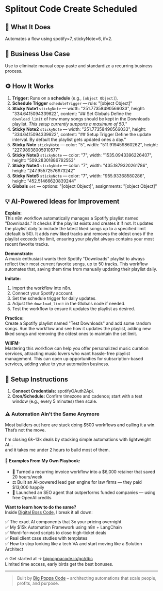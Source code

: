 # Splitout Code Create Scheduled
## 🚀 What It Does
Automates a flow using spotify×7, stickyNote×6, if×2.

## 💼 Business Use Case
Use to eliminate manual copy-paste and standardize a recurring business process.

## ⚙️ How It Works
1. **Trigger:** Runs on a **schedule** (e.g., `[object Object]`).
2. **Schedule Trigger** `scheduleTrigger` — rule: "[object Object]"
3. **Sticky Note1** `stickyNote` — width: "251.77358490566033", height: "334.6415094339622", content: "## Set Globals
Define the `download_limit` of how many songs should be kept in the Downloads playlist.
*This setup currently supports a maximum of 50.*"
4. **Sticky Note2** `stickyNote` — width: "251.77358490566033", height: "334.6415094339622", content: "## Setup Trigger
Define the update interval. By default the playlist gets updated ones a day."
5. **Sticky Note** `stickyNote` — color: "5", width: "511.919459860262", height: "227.98938005910577"
6. **Sticky Note3** `stickyNote` — color: "7", width: "1535.0943396226407", height: "509.28301886792553"
7. **Sticky Note4** `stickyNote` — color: "7", width: "435.1879320261786", height: "247.95572576973242"
8. **Sticky Note5** `stickyNote` — color: "7", width: "955.93368580286", height: "452.51466620839244"
9. **Globals** `set` — options: "[object Object]", assignments: "[object Object]"

## 💡 AI-Powered Ideas for Improvement
**Explain:**  
This n8n workflow automatically manages a Spotify playlist named "Downloads." It checks if the playlist exists and creates it if not. It updates the playlist daily to include the latest liked songs up to a specified limit (default is 50). It adds new liked tracks and removes the oldest ones if the playlist exceeds the limit, ensuring your playlist always contains your most recent favorite tracks.

**Demonstrate:**  
A music enthusiast wants their Spotify "Downloads" playlist to always reflect their most current favorite songs, up to 50 tracks. This workflow automates that, saving them time from manually updating their playlist daily.

**Imitate:**  
1. Import the workflow into n8n.
2. Connect your Spotify account.
3. Set the schedule trigger for daily updates.
4. Adjust the `download_limit` in the Globals node if needed.
5. Test the workflow to ensure it updates the playlist as desired.

**Practice:**  
Create a Spotify playlist named "Test Downloads" and add some random songs. Run the workflow and see how it updates the playlist, adding new liked songs and removing the oldest ones to maintain the set limit.

**WIIFM:**  
Mastering this workflow can help you offer personalized music curation services, attracting music lovers who want hassle-free playlist management. This can open up opportunities for subscription-based services, adding value to your automation business.

## 🔧 Setup Instructions
1. **Connect Credentials:** spotifyOAuth2Api.
2. **Cron/Schedule:** Confirm timezone and cadence; start with a test window (e.g., every 5 minutes) then scale.

### ⚠️ Automation Ain’t the Same Anymore

Most builders out here are stuck doing $500 workflows and calling it a win.  
That’s not the move.  

I'm closing $6k–$13k deals by stacking simple automations with lightweight AI...  
and it takes me under 2 hours to build most of them.

#### 🧠 Examples From My Own Playbook:
- 🔁 Turned a recurring invoice workflow into a $6,000 retainer that saved 20 hours/week  
- ⚖️ Built an AI-powered lead gen engine for law firms — they paid $13,000 happily  
- 🚀 Launched an SEO agent that outperforms funded companies — using free OpenAI credits  

**Want to learn how to do the same?**  
Inside [Digital Boss Code](https://bigpoppacode.io/go/dbc), I break it all down:

✅ The exact AI components that 3x your pricing overnight  
✅ My $15k Automation Framework using n8n + LangChain  
✅ Word-for-word scripts to close high-ticket deals  
✅ Real client case studies with templates  
✅ How to stop looking like a tech VA and start moving like a Solution Architect  

🔥 Get started at → [bigpoppacode.io/go/dbc](https://bigpoppacode.io/go/dbc)  
Limited time access, early birds get the best bonuses.

---
> Built by [Big Poppa Code](https://bigpoppacode.io) – architecting automations that scale people, profits, and purpose.
